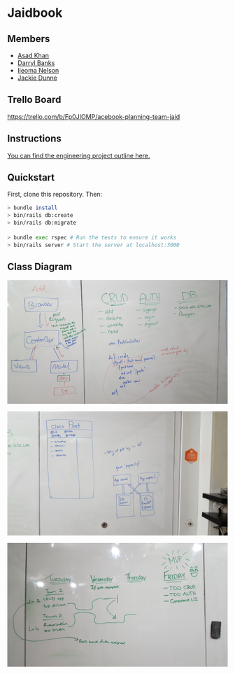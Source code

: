 # Jaidbook

## Members
- [Asad Khan](https://github.com/AsadK47)
- [Darryl Banks](https://github.com/zombie9)
- [Ijeoma Nelson](https://github.com/githubsttar)
- [Jackie Dunne](https://github.com/kiedunne)


## Trello Board

https://trello.com/b/Fp0JIOMP/acebook-planning-team-jaid

## Instructions

[You can find the engineering project outline here.](https://github.com/makersacademy/course/tree/master/engineering_projects/rails)

## Quickstart

First, clone this repository. Then:

```bash
> bundle install
> bin/rails db:create
> bin/rails db:migrate

> bundle exec rspec # Run the tests to ensure it works
> bin/rails server # Start the server at localhost:3000
```
## Class Diagram

![](assets/README-3814a64d.jpg)

![](assets/README-4c144c6b.jpg)

![](assets/README-f82fa3f2.jpg)
